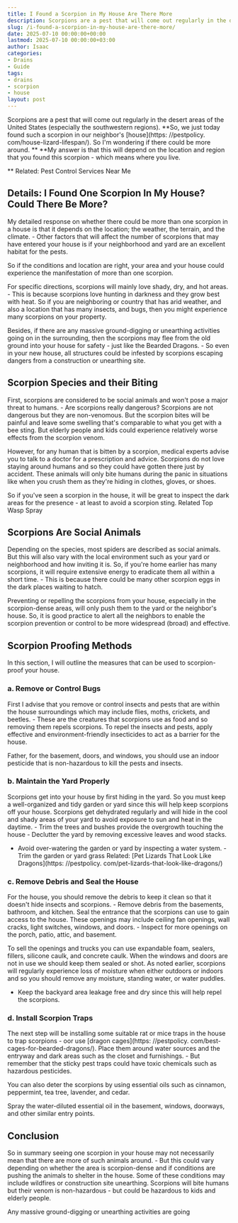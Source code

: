 ```yaml
---
title: I Found a Scorpion in My House Are There More
description: Scorpions are a pest that will come out regularly in the desert areas of the United States especially the southwestern regions. So, we just today found such a...
slug: /i-found-a-scorpion-in-my-house-are-there-more/
date: 2025-07-10 00:00:00+00:00
lastmod: 2025-07-10 00:00:00+03:00
author: Isaac
categories:
- Drains
- Guide
tags:
- drains
- scorpion
- house
layout: post
---
```


Scorpions are a pest that will come out regularly in the desert areas of the United States (especially the southwestern regions). **So, we just today found such a scorpion in our neighbor's [house](https: //pestpolicy. com/house-lizard-lifespan/). So I'm wondering if there could be more around. ** **My answer is that this will depend on the location and region that you found this scorpion - which means where you live.

** Related: Pest Control Services Near Me

##  Details: I Found One Scorpion In My House? Could There Be More?

My detailed response on whether there could be more than one scorpion in a house is that it depends on the location; the weather, the terrain, and the climate. - Other factors that will affect the number of scorpions that may have entered your house is if your neighborhood and yard are an excellent habitat for the pests.

So if the conditions and location are right, your area and your house could experience the manifestation of more than one scorpion.

For specific directions, scorpions will mainly love shady, dry, and hot areas. - This is because scorpions love hunting in darkness and they grow best with heat. So if you are neighboring or country that has arid weather, and also a location that has many insects, and bugs, then you might experience many scorpions on your property.

Besides, if there are any massive ground-digging or unearthing activities going on in the surrounding, then the scorpions may flee from the old ground into your house for safety - just like the Bearded Dragons. - So even in your new house, all structures could be infested by scorpions escaping dangers from a construction or unearthing site.

##  Scorpion Species and their Biting

First, scorpions are considered to be social animals and won't pose a major threat to humans. - Are scorpions really dangerous? Scorpions are not dangerous but they are non-venomous. But the scorpion bites will be painful and leave some swelling that's comparable to what you get with a bee sting. But elderly people and kids could experience relatively worse effects from the scorpion venom.

However, for any human that is bitten by a scorpion, medical experts advise you to talk to a doctor for a prescription and advice. Scorpions do not love staying around humans and so they could have gotten there just by accident. These animals will only bite humans during the panic in situations like when you crush them as they're hiding in clothes, gloves, or shoes.

So if you've seen a scorpion in the house, it will be great to inspect the dark areas for the presence - at least to avoid a scorpion sting. Related Top Wasp Spray

##  Scorpions Are Social Animals

Depending on the species, most spiders are described as social animals. But this will also vary with the local environment such as your yard or neighborhood and how inviting it is. So, if you're home earlier has many scorpions, it will require extensive energy to eradicate them all within a short time. - This is because there could be many other scorpion eggs in the dark places waiting to hatch.

Preventing or repelling the scorpions from your house, especially in the scorpion-dense areas, will only push them to the yard or the neighbor's house. So, it is good practice to alert all the neighbors to enable the scorpion prevention or control to be more widespread (broad) and effective.

##  Scorpion Proofing Methods

In this section, I will outline the measures that can be used to scorpion-proof your house.

###  a. Remove or Control Bugs

First I advise that you remove or control insects and pests that are within the house surroundings which may include flies, moths, crickets, and beetles. - These are the creatures that scorpions use as food and so removing them repels scorpions. To repel the insects and pests, apply effective and environment-friendly insecticides to act as a barrier for the house.

Father, for the basement, doors, and windows, you should use an indoor pesticide that is non-hazardous to kill the pests and insects.

###  b. Maintain the Yard Properly

Scorpions get into your house by first hiding in the yard. So you must keep a well-organized and tidy garden or yard since this will help keep scorpions off your house. Scorpions get dehydrated regularly and will hide in the cool and shady areas of your yard to avoid exposure to sun and heat in the daytime. - Trim the trees and bushes provide the overgrowth touching the house - Declutter the yard by removing excessive leaves and wood stacks.

- Avoid over-watering the garden or yard by inspecting a water system. - Trim the garden or yard grass Related: [Pet Lizards That Look Like Dragons](https: //pestpolicy. com/pet-lizards-that-look-like-dragons/)

###  c. Remove Debris and Seal the House

For the house, you should remove the debris to keep it clean so that it doesn't hide insects and scorpions. - Remove debris from the basements, bathroom, and kitchen. Seal the entrance that the scorpions can use to gain access to the house. These openings may include ceiling fan openings, wall cracks, light switches, windows, and doors. - Inspect for more openings on the porch, patio, attic, and basement.

To sell the openings and trucks you can use expandable foam, sealers, fillers, silicone caulk, and concrete caulk. When the windows and doors are not in use we should keep them sealed or shot. As noted earlier, scorpions will regularly experience loss of moisture when either outdoors or indoors and so you should remove any moisture, standing water, or water puddles.

- Keep the backyard area leakage free and dry since this will help repel the scorpions.

###  d. Install Scorpion Traps

The next step will be installing some suitable rat or mice traps in the house to trap scorpions - oor use [dragon cages](https: //pestpolicy. com/best-cages-for-bearded-dragons/). Place them around water sources and the entryway and dark areas such as the closet and furnishings. - But remember that the sticky pest traps could have toxic chemicals such as hazardous pesticides.

You can also deter the scorpions by using essential oils such as cinnamon, peppermint, tea tree, lavender, and cedar.

Spray the water-diluted essential oil in the basement, windows, doorways, and other similar entry points.

##  Conclusion

So in summary seeing one scorpion in your house may not necessarily mean that there are more of such animals around. - But this could vary depending on whether the area is scorpion-dense and if conditions are pushing the animals to shelter in the house. Some of these conditions may include wildfires or construction site unearthing. Scorpions will bite humans but their venom is non-hazardous - but could be hazardous to kids and elderly people.

Any massive ground-digging or unearthing activities are going
